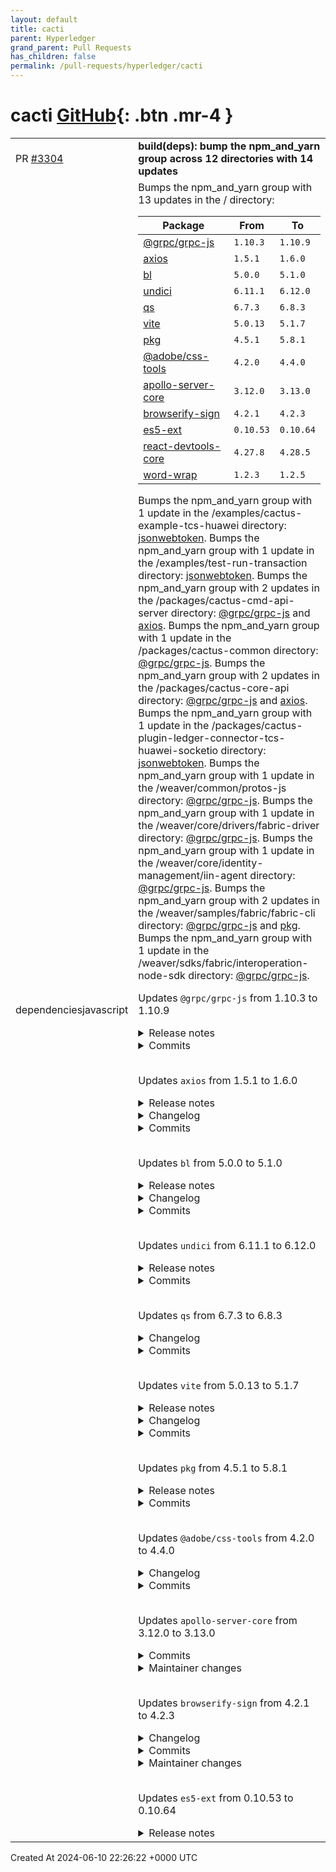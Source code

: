 ```yaml
---
layout: default
title: cacti
parent: Hyperledger
grand_parent: Pull Requests
has_children: false
permalink: /pull-requests/hyperledger/cacti
---
```


# cacti <span class="fs-3 right-align">[GitHub](https://github.com/hyperledger/cacti){: .btn .mr-4 }</span>


<div>
    <table>
        <tr>
            <td>
                PR <a href="https://github.com/hyperledger/cacti/pull/3304" class=".btn">#3304</a>
            </td>
            <td>
                <b>
                    build(deps): bump the npm_and_yarn group across 12 directories with 14 updates
                </b>
            </td>
        </tr>
        <tr>
            <td>
                <span class="chip">dependencies</span><span class="chip">javascript</span>
            </td>
            <td>
                Bumps the npm_and_yarn group with 13 updates in the / directory:

| Package | From | To |
| --- | --- | --- |
| [@grpc/grpc-js](https://github.com/grpc/grpc-node) | `1.10.3` | `1.10.9` |
| [axios](https://github.com/axios/axios) | `1.5.1` | `1.6.0` |
| [bl](https://github.com/rvagg/bl) | `5.0.0` | `5.1.0` |
| [undici](https://github.com/nodejs/undici) | `6.11.1` | `6.12.0` |
| [qs](https://github.com/ljharb/qs) | `6.7.3` | `6.8.3` |
| [vite](https://github.com/vitejs/vite/tree/HEAD/packages/vite) | `5.0.13` | `5.1.7` |
| [pkg](https://github.com/vercel/pkg) | `4.5.1` | `5.8.1` |
| [@adobe/css-tools](https://github.com/adobe/css-tools) | `4.2.0` | `4.4.0` |
| [apollo-server-core](https://github.com/apollographql/apollo-server/tree/HEAD/packages/apollo-server-core) | `3.12.0` | `3.13.0` |
| [browserify-sign](https://github.com/crypto-browserify/browserify-sign) | `4.2.1` | `4.2.3` |
| [es5-ext](https://github.com/medikoo/es5-ext) | `0.10.53` | `0.10.64` |
| [react-devtools-core](https://github.com/facebook/react/tree/HEAD/packages/react-devtools-core) | `4.27.8` | `4.28.5` |
| [word-wrap](https://github.com/jonschlinkert/word-wrap) | `1.2.3` | `1.2.5` |

Bumps the npm_and_yarn group with 1 update in the /examples/cactus-example-tcs-huawei directory: [jsonwebtoken](https://github.com/auth0/node-jsonwebtoken).
Bumps the npm_and_yarn group with 1 update in the /examples/test-run-transaction directory: [jsonwebtoken](https://github.com/auth0/node-jsonwebtoken).
Bumps the npm_and_yarn group with 2 updates in the /packages/cactus-cmd-api-server directory: [@grpc/grpc-js](https://github.com/grpc/grpc-node) and [axios](https://github.com/axios/axios).
Bumps the npm_and_yarn group with 1 update in the /packages/cactus-common directory: [@grpc/grpc-js](https://github.com/grpc/grpc-node).
Bumps the npm_and_yarn group with 2 updates in the /packages/cactus-core-api directory: [@grpc/grpc-js](https://github.com/grpc/grpc-node) and [axios](https://github.com/axios/axios).
Bumps the npm_and_yarn group with 1 update in the /packages/cactus-plugin-ledger-connector-tcs-huawei-socketio directory: [jsonwebtoken](https://github.com/auth0/node-jsonwebtoken).
Bumps the npm_and_yarn group with 1 update in the /weaver/common/protos-js directory: [@grpc/grpc-js](https://github.com/grpc/grpc-node).
Bumps the npm_and_yarn group with 1 update in the /weaver/core/drivers/fabric-driver directory: [@grpc/grpc-js](https://github.com/grpc/grpc-node).
Bumps the npm_and_yarn group with 1 update in the /weaver/core/identity-management/iin-agent directory: [@grpc/grpc-js](https://github.com/grpc/grpc-node).
Bumps the npm_and_yarn group with 2 updates in the /weaver/samples/fabric/fabric-cli directory: [@grpc/grpc-js](https://github.com/grpc/grpc-node) and [pkg](https://github.com/vercel/pkg).
Bumps the npm_and_yarn group with 1 update in the /weaver/sdks/fabric/interoperation-node-sdk directory: [@grpc/grpc-js](https://github.com/grpc/grpc-node).

Updates `@grpc/grpc-js` from 1.10.3 to 1.10.9
<details>
<summary>Release notes</summary>
<p><em>Sourced from <a href="https://github.com/grpc/grpc-node/releases"><code>@​grpc/grpc-js</code>'s releases</a>.</em></p>
<blockquote>
<h2><code>@​grpc/grpc-js</code> 1.10.9</h2>
<ul>
<li>Avoid buffering significantly more than <code>grpc.max_receive_message_size</code> per received message.</li>
</ul>
<h2><code>@​grpc/grpc-js</code> 1.10.8</h2>
<ul>
<li>Fix a bug that caused channels with <code>unix:</code> targets to not reconnect after the channel goes idle (<a href="https://redirect.github.com/grpc/grpc-node/issues/2750">#2750</a>)</li>
</ul>
<h2><code>@​grpc/grpc-js</code> 1.10.7</h2>
<ul>
<li>Improve reporting of HTTP error codes (<a href="https://redirect.github.com/grpc/grpc-node/issues/2723">#2723</a>)</li>
<li>Update dependency on <code>@grpc/proto-loader</code> to the latest version (<a href="https://redirect.github.com/grpc/grpc-node/issues/2732">#2732</a>)</li>
</ul>
<h2><code>@​grpc/grpc-js</code> 1.10.6</h2>
<ul>
<li>Fix a bug that could cause a server to sometimes send the status early (<a href="https://redirect.github.com/grpc/grpc-node/issues/2708">#2708</a>)</li>
</ul>
<h2><code>@​grpc/grpc-js</code> 1.10.5</h2>
<ul>
<li>Resolve exception when <code>Error.stackTraceLimit</code> is <code>undefined</code> (<a href="https://redirect.github.com/grpc/grpc-node/issues/2701">#2701</a> contributed by <a href="https://github.com/davidfiala"><code>@​davidfiala</code></a>)</li>
<li>Call configured <code>checkServerIdentity</code> when <code>grpc.ssl_target_name_override</code> is set (<a href="https://redirect.github.com/grpc/grpc-node/issues/2704">#2704</a>)</li>
<li>Add more information to DEADLINE_EXCEEDED error details strings (<a href="https://redirect.github.com/grpc/grpc-node/issues/2692">#2692</a>)</li>
</ul>
<h2><code>@​grpc/grpc-js</code> 1.10.4</h2>
<ul>
<li>Fix a bug that caused server interceptors to crash when using partially-populated <code>ResponderBuilder</code> and <code>ListenerBuilder</code> objects (<a href="https://redirect.github.com/grpc/grpc-node/issues/2696">#2696</a>)</li>
<li>Avoid sending RST_STREAM from the client when the server has already finished its side of the stream (<a href="https://redirect.github.com/grpc/grpc-node/issues/2695">#2695</a>)</li>
</ul>
</blockquote>
</details>
<details>
<summary>Commits</summary>
<ul>
<li><a href="https://github.com/grpc/grpc-node/commit/674f4e351a619fd4532f84ae6dff96b8ee4e1ed3"><code>674f4e3</code></a> Merge pull request from GHSA-7v5v-9h63-cj86</li>
<li><a href="https://github.com/grpc/grpc-node/commit/7ecaa2d2dcaaa49467d41143169212caf55a40cd"><code>7ecaa2d</code></a> grpc-js: Bump to 1.10.9</li>
<li><a href="https://github.com/grpc/grpc-node/commit/e64d816d7df6d6cde62314beb67d11f1e0a8c79e"><code>e64d816</code></a> grpc-js: Avoid buffering significantly more than max_receive_message_size per...</li>
<li><a href="https://github.com/grpc/grpc-node/commit/45e5fe5462fea6cb4e3898fa2f07a4836f95916a"><code>45e5fe5</code></a> Merge pull request <a href="https://redirect.github.com/grpc/grpc-node/issues/2750">#2750</a> from murgatroid99/grpc-js_idle_uds_fix</li>
<li><a href="https://github.com/grpc/grpc-node/commit/87a35414021f627f01591cade9b1f9a7dcaaf5d3"><code>87a3541</code></a> grpc-js: Fix UDS channels not reconnecting after going idle</li>
<li><a href="https://github.com/grpc/grpc-node/commit/3105791fbe8a615a28289da33ad584fb868d2ff6"><code>3105791</code></a> Merge pull request <a href="https://redirect.github.com/grpc/grpc-node/issues/2740">#2740</a> from sergiitk/backport-1.10-psm-interop-common-prod-...</li>
<li><a href="https://github.com/grpc/grpc-node/commit/fec135a9800ce884b8dd414782f4bd0014821a0c"><code>fec135a</code></a> Merge pull request <a href="https://redirect.github.com/grpc/grpc-node/issues/2729">#2729</a> from sergiitk/psm-interop-common-prod-tests</li>
<li><a href="https://github.com/grpc/grpc-node/commit/76fe802309ff39c79887d494760de25633b2beb1"><code>76fe802</code></a> Merge pull request <a href="https://redirect.github.com/grpc/grpc-node/issues/2739">#2739</a> from murgatroid99/backport-1.10-grpc-js_linkify-it_fix</li>
<li><a href="https://github.com/grpc/grpc-node/commit/d5edf49f6c59fd8f6e9ead2836bc30af8284284e"><code>d5edf49</code></a> Merge pull request <a href="https://redirect.github.com/grpc/grpc-node/issues/2735">#2735</a> from murgatroid99/grpc-js_linkify-it_fix</li>
<li><a href="https://github.com/grpc/grpc-node/commit/23c05fca84cf38b9198e0010ebfe02d3ddae51a7"><code>23c05fc</code></a> Merge pull request <a href="https://redirect.github.com/grpc/grpc-node/issues/2732">#2732</a> from murgatroid99/grpc-js_proto-loader_update</li>
<li>Additional commits viewable in <a href="https://github.com/grpc/grpc-node/compare/@grpc/grpc-js@1.10.3...@grpc/grpc-js@1.10.9">compare view</a></li>
</ul>
</details>
<br />

Updates `axios` from 1.5.1 to 1.6.0
<details>
<summary>Release notes</summary>
<p><em>Sourced from <a href="https://github.com/axios/axios/releases">axios's releases</a>.</em></p>
<blockquote>
<h2>Release v1.6.0</h2>
<h2>Release notes:</h2>
<h3>Bug Fixes</h3>
<ul>
<li><strong>CSRF:</strong> fixed CSRF vulnerability CVE-2023-45857 (<a href="https://redirect.github.com/axios/axios/issues/6028">#6028</a>) (<a href="https://github.com/axios/axios/commit/96ee232bd3ee4de2e657333d4d2191cd389e14d0">96ee232</a>)</li>
<li><strong>dns:</strong> fixed lookup function decorator to work properly in node v20; (<a href="https://redirect.github.com/axios/axios/issues/6011">#6011</a>) (<a href="https://github.com/axios/axios/commit/5aaff532a6b820bb9ab6a8cd0f77131b47e2adb8">5aaff53</a>)</li>
<li><strong>types:</strong> fix AxiosHeaders types; (<a href="https://redirect.github.com/axios/axios/issues/5931">#5931</a>) (<a href="https://github.com/axios/axios/commit/a1c8ad008b3c13d53e135bbd0862587fb9d3fc09">a1c8ad0</a>)</li>
</ul>
<h3>PRs</h3>
<ul>
<li>CVE 2023 45857 ( <a href="https://api.github.com/repos/axios/axios/pulls/6028">#6028</a> )</li>
</ul>
<pre><code>
⚠️ Critical vulnerability fix. See https://security.snyk.io/vuln/SNYK-JS-AXIOS-6032459
</code></pre>
<h3>Contributors to this release</h3>
<ul>
<li><!-- raw HTML omitted --> <a href="https://github.com/DigitalBrainJS" title="+449/-114 ([#6032](https://github.com/axios/axios/issues/6032) [#6021](https://github.com/axios/axios/issues/6021) [#6011](https://github.com/axios/axios/issues/6011) [#5932](https://github.com/axios/axios/issues/5932) [#5931](https://github.com/axios/axios/issues/5931) )">Dmitriy Mozgovoy</a></li>
<li><!-- raw HTML omitted --> <a href="https://github.com/valentin-panov" title="+4/-4 ([#6028](https://github.com/axios/axios/issues/6028) )">Valentin Panov</a></li>
<li><!-- raw HTML omitted --> <a href="https://github.com/therealrinku" title="+1/-1 ([#5889](https://github.com/axios/axios/issues/5889) )">Rinku Chaudhari</a></li>
</ul>
</blockquote>
</details>
<details>
<summary>Changelog</summary>
<p><em>Sourced from <a href="https://github.com/axios/axios/blob/v1.x/CHANGELOG.md">axios's changelog</a>.</em></p>
<blockquote>
<h1><a href="https://github.com/axios/axios/compare/v1.5.1...v1.6.0">1.6.0</a> (2023-10-26)</h1>
<h3>Bug Fixes</h3>
<ul>
<li><strong>CSRF:</strong> fixed CSRF vulnerability CVE-2023-45857 (<a href="https://redirect.github.com/axios/axios/issues/6028">#6028</a>) (<a href="https://github.com/axios/axios/commit/96ee232bd3ee4de2e657333d4d2191cd389e14d0">96ee232</a>)</li>
<li><strong>dns:</strong> fixed lookup function decorator to work properly in node v20; (<a href="https://redirect.github.com/axios/axios/issues/6011">#6011</a>) (<a href="https://github.com/axios/axios/commit/5aaff532a6b820bb9ab6a8cd0f77131b47e2adb8">5aaff53</a>)</li>
<li><strong>types:</strong> fix AxiosHeaders types; (<a href="https://redirect.github.com/axios/axios/issues/5931">#5931</a>) (<a href="https://github.com/axios/axios/commit/a1c8ad008b3c13d53e135bbd0862587fb9d3fc09">a1c8ad0</a>)</li>
</ul>
<h3>PRs</h3>
<ul>
<li>CVE 2023 45857 ( <a href="https://api.github.com/repos/axios/axios/pulls/6028">#6028</a> )</li>
</ul>
<pre><code>
⚠️ Critical vulnerability fix. See https://security.snyk.io/vuln/SNYK-JS-AXIOS-6032459
</code></pre>
<h3>Contributors to this release</h3>
<ul>
<li><!-- raw HTML omitted --> <a href="https://github.com/DigitalBrainJS" title="+449/-114 ([#6032](https://github.com/axios/axios/issues/6032) [#6021](https://github.com/axios/axios/issues/6021) [#6011](https://github.com/axios/axios/issues/6011) [#5932](https://github.com/axios/axios/issues/5932) [#5931](https://github.com/axios/axios/issues/5931) )">Dmitriy Mozgovoy</a></li>
<li><!-- raw HTML omitted --> <a href="https://github.com/valentin-panov" title="+4/-4 ([#6028](https://github.com/axios/axios/issues/6028) )">Valentin Panov</a></li>
<li><!-- raw HTML omitted --> <a href="https://github.com/therealrinku" title="+1/-1 ([#5889](https://github.com/axios/axios/issues/5889) )">Rinku Chaudhari</a></li>
</ul>
</blockquote>
</details>
<details>
<summary>Commits</summary>
<ul>
<li><a href="https://github.com/axios/axios/commit/f7adacdbaa569281253c8cfc623ad3f4dc909c60"><code>f7adacd</code></a> chore(release): v1.6.0 (<a href="https://redirect.github.com/axios/axios/issues/6031">#6031</a>)</li>
<li><a href="https://github.com/axios/axios/commit/9917e67cbb6c157382863bad8c741de58e3f3c2b"><code>9917e67</code></a> chore(ci): fix release-it arg; (<a href="https://redirect.github.com/axios/axios/issues/6032">#6032</a>)</li>
<li><a href="https://github.com/axios/axios/commit/96ee232bd3ee4de2e657333d4d2191cd389e14d0"><code>96ee232</code></a> fix(CSRF): fixed CSRF vulnerability CVE-2023-45857 (<a href="https://redirect.github.com/axios/axios/issues/6028">#6028</a>)</li>
<li><a href="https://github.com/axios/axios/commit/7d45ab2e2ad6e59f5475e39afd4b286b1f393fc0"><code>7d45ab2</code></a> chore(tests): fixed tests to pass in node v19 and v20 with <code>keep-alive</code> enabl...</li>
<li><a href="https://github.com/axios/axios/commit/5aaff532a6b820bb9ab6a8cd0f77131b47e2adb8"><code>5aaff53</code></a> fix(dns): fixed lookup function decorator to work properly in node v20; (<a href="https://redirect.github.com/axios/axios/issues/6011">#6011</a>)</li>
<li><a href="https://github.com/axios/axios/commit/a48a63ad823fc20e5a6a705f05f09842ca49f48c"><code>a48a63a</code></a> chore(docs): added AxiosHeaders docs; (<a href="https://redirect.github.com/axios/axios/issues/5932">#5932</a>)</li>
<li><a href="https://github.com/axios/axios/commit/a1c8ad008b3c13d53e135bbd0862587fb9d3fc09"><code>a1c8ad0</code></a> fix(types): fix AxiosHeaders types; (<a href="https://redirect.github.com/axios/axios/issues/5931">#5931</a>)</li>
<li><a href="https://github.com/axios/axios/commit/2ac731d60545ba5c4202c25fd2e732ddd8297d82"><code>2ac731d</code></a> chore(docs): update readme.md (<a href="https://redirect.github.com/axios/axios/issues/5889">#5889</a>)</li>
<li>See full diff in <a href="https://github.com/axios/axios/compare/v1.5.1...v1.6.0">compare view</a></li>
</ul>
</details>
<br />

Updates `bl` from 5.0.0 to 5.1.0
<details>
<summary>Release notes</summary>
<p><em>Sourced from <a href="https://github.com/rvagg/bl/releases">bl's releases</a>.</em></p>
<blockquote>
<h2>v5.1.0</h2>
<h2><a href="https://github.com/rvagg/bl/compare/v5.0.0...v5.1.0">5.1.0</a> (2022-10-18)</h2>
<h3>Features</h3>
<ul>
<li>added integrated TypeScript typings (<a href="https://redirect.github.com/rvagg/bl/issues/108">#108</a>) (<a href="https://github.com/rvagg/bl/commit/433ff8942f47fab8a5c9d13b2c00989ccf8d0710">433ff89</a>)</li>
</ul>
<h3>Bug Fixes</h3>
<ul>
<li>windows support in tests (<a href="https://github.com/rvagg/bl/commit/387dfaf9b2bca7849f12785436ceb01e42adac2c">387dfaf</a>)</li>
</ul>
<h3>Trivial Changes</h3>
<ul>
<li>GH Actions, Dependabot, auto-release, remove Travis (<a href="https://github.com/rvagg/bl/commit/997f058357de8f2a7f66998e80a72b491835573f">997f058</a>)</li>
<li><strong>no-release:</strong> bump standard from 16.0.4 to 17.0.0 (<a href="https://redirect.github.com/rvagg/bl/issues/112">#112</a>) (<a href="https://github.com/rvagg/bl/commit/078bfe33390d125297b1c946e5989c4aa9228961">078bfe3</a>)</li>
</ul>
</blockquote>
</details>
<details>
<summary>Changelog</summary>
<p><em>Sourced from <a href="https://github.com/rvagg/bl/blob/master/CHANGELOG.md">bl's changelog</a>.</em></p>
<blockquote>
<h2><a href="https://github.com/rvagg/bl/compare/v5.0.0...v5.1.0">5.1.0</a> (2022-10-18)</h2>
<h3>Features</h3>
<ul>
<li>added integrated TypeScript typings (<a href="https://redirect.github.com/rvagg/bl/issues/108">#108</a>) (<a href="https://github.com/rvagg/bl/commit/433ff8942f47fab8a5c9d13b2c00989ccf8d0710">433ff89</a>)</li>
</ul>
<h3>Bug Fixes</h3>
<ul>
<li>windows support in tests (<a href="https://github.com/rvagg/bl/commit/387dfaf9b2bca7849f12785436ceb01e42adac2c">387dfaf</a>)</li>
</ul>
<h3>Trivial Changes</h3>
<ul>
<li>GH Actions, Dependabot, auto-release, remove Travis (<a href="https://github.com/rvagg/bl/commit/997f058357de8f2a7f66998e80a72b491835573f">997f058</a>)</li>
<li><strong>no-release:</strong> bump standard from 16.0.4 to 17.0.0 (<a href="https://redirect.github.com/rvagg/bl/issues/112">#112</a>) (<a href="https://github.com/rvagg/bl/commit/078bfe33390d125297b1c946e5989c4aa9228961">078bfe3</a>)</li>
</ul>
</blockquote>
</details>
<details>
<summary>Commits</summary>
<ul>
<li><a href="https://github.com/rvagg/bl/commit/3af8c54d33433c4683be4a74588a9739270ca4d4"><code>3af8c54</code></a> chore(release): 5.1.0 [skip ci]</li>
<li><a href="https://github.com/rvagg/bl/commit/433ff8942f47fab8a5c9d13b2c00989ccf8d0710"><code>433ff89</code></a> feat: added integrated TypeScript typings (<a href="https://redirect.github.com/rvagg/bl/issues/108">#108</a>)</li>
<li><a href="https://github.com/rvagg/bl/commit/078bfe33390d125297b1c946e5989c4aa9228961"><code>078bfe3</code></a> chore(no-release): bump standard from 16.0.4 to 17.0.0 (<a href="https://redirect.github.com/rvagg/bl/issues/112">#112</a>)</li>
<li><a href="https://github.com/rvagg/bl/commit/387dfaf9b2bca7849f12785436ceb01e42adac2c"><code>387dfaf</code></a> fix: windows support in tests</li>
<li><a href="https://github.com/rvagg/bl/commit/997f058357de8f2a7f66998e80a72b491835573f"><code>997f058</code></a> chore: GH Actions, Dependabot, auto-release, remove Travis</li>
<li>See full diff in <a href="https://github.com/rvagg/bl/compare/v5.0.0...v5.1.0">compare view</a></li>
</ul>
</details>
<br />

Updates `undici` from 6.11.1 to 6.12.0
<details>
<summary>Release notes</summary>
<p><em>Sourced from <a href="https://github.com/nodejs/undici/releases">undici's releases</a>.</em></p>
<blockquote>
<h2>v6.12.0</h2>
<h2>What's Changed</h2>
<ul>
<li>fix: broken test by <a href="https://github.com/tsctx"><code>@​tsctx</code></a> in <a href="https://redirect.github.com/nodejs/undici/pull/3045">nodejs/undici#3045</a></li>
<li>fix: http2 header parsing by <a href="https://github.com/climba03003"><code>@​climba03003</code></a> in <a href="https://redirect.github.com/nodejs/undici/pull/3047">nodejs/undici#3047</a></li>
<li>types: fix Request.refererPolicy and RequestInit.refererPolicy are incompatible by <a href="https://github.com/zbinlin"><code>@​zbinlin</code></a> in <a href="https://redirect.github.com/nodejs/undici/pull/3039">nodejs/undici#3039</a></li>
<li>fix(types): onHeaders always takes headers as an array of buffer by <a href="https://github.com/ronag"><code>@​ronag</code></a> in <a href="https://redirect.github.com/nodejs/undici/pull/3050">nodejs/undici#3050</a></li>
<li>fix: ProxyAgent causes request.headers.host to be forcibly reset by <a href="https://github.com/1zilc"><code>@​1zilc</code></a> in <a href="https://redirect.github.com/nodejs/undici/pull/3026">nodejs/undici#3026</a></li>
<li>fallback to Buffer.isUtf8 on platforms without icu by <a href="https://github.com/KhafraDev"><code>@​KhafraDev</code></a> in <a href="https://redirect.github.com/nodejs/undici/pull/3006">nodejs/undici#3006</a></li>
<li>build(deps): bump github/codeql-action from 3.24.6 to 3.24.9 by <a href="https://github.com/dependabot"><code>@​dependabot</code></a> in <a href="https://redirect.github.com/nodejs/undici/pull/3037">nodejs/undici#3037</a></li>
<li>build(deps): bump actions/dependency-review-action from 4.1.3 to 4.2.5 by <a href="https://github.com/dependabot"><code>@​dependabot</code></a> in <a href="https://redirect.github.com/nodejs/undici/pull/3035">nodejs/undici#3035</a></li>
<li>build(deps): bump node from <code>577f8eb</code> to <code>87524df</code> in /build by <a href="https://github.com/dependabot"><code>@​dependabot</code></a> in <a href="https://redirect.github.com/nodejs/undici/pull/3055">nodejs/undici#3055</a></li>
<li>build(deps): bump node from <code>87524df</code> to <code>9696b26</code> in /build by <a href="https://github.com/dependabot"><code>@​dependabot</code></a> in <a href="https://redirect.github.com/nodejs/undici/pull/3058">nodejs/undici#3058</a></li>
<li>fetch: Block ports 4190 &amp; 6679 by <a href="https://github.com/KhafraDev"><code>@​KhafraDev</code></a> in <a href="https://redirect.github.com/nodejs/undici/pull/3059">nodejs/undici#3059</a></li>
<li>test: activate testing for interceptors and cache by <a href="https://github.com/Uzlopak"><code>@​Uzlopak</code></a> in <a href="https://redirect.github.com/nodejs/undici/pull/3061">nodejs/undici#3061</a></li>
<li>cache: improve test coverage by <a href="https://github.com/Uzlopak"><code>@​Uzlopak</code></a> in <a href="https://redirect.github.com/nodejs/undici/pull/3063">nodejs/undici#3063</a></li>
<li>feat: modernize fuzzing by <a href="https://github.com/Uzlopak"><code>@​Uzlopak</code></a> in <a href="https://redirect.github.com/nodejs/undici/pull/3060">nodejs/undici#3060</a></li>
<li>fix: request abort by <a href="https://github.com/ronag"><code>@​ronag</code></a> in <a href="https://redirect.github.com/nodejs/undici/pull/3056">nodejs/undici#3056</a></li>
<li>fix: signal handling by <a href="https://github.com/ronag"><code>@​ronag</code></a> in <a href="https://redirect.github.com/nodejs/undici/pull/3053">nodejs/undici#3053</a></li>
<li>fix(H2): handle goaway properly by <a href="https://github.com/metcoder95"><code>@​metcoder95</code></a> in <a href="https://redirect.github.com/nodejs/undici/pull/3057">nodejs/undici#3057</a></li>
<li>test: client, set body to null if bigger than CHUNK_LIMIT by <a href="https://github.com/Uzlopak"><code>@​Uzlopak</code></a> in <a href="https://redirect.github.com/nodejs/undici/pull/3064">nodejs/undici#3064</a></li>
<li>mock: improve mock interceptor by <a href="https://github.com/Uzlopak"><code>@​Uzlopak</code></a> in <a href="https://redirect.github.com/nodejs/undici/pull/3062">nodejs/undici#3062</a></li>
<li>fix: bad client destroy on servername change by <a href="https://github.com/ronag"><code>@​ronag</code></a> in <a href="https://redirect.github.com/nodejs/undici/pull/3066">nodejs/undici#3066</a></li>
<li>perf: improve isBlobLike by <a href="https://github.com/Uzlopak"><code>@​Uzlopak</code></a> in <a href="https://redirect.github.com/nodejs/undici/pull/3070">nodejs/undici#3070</a></li>
<li>test: add sanity check for llhttp wasm files by <a href="https://github.com/Uzlopak"><code>@​Uzlopak</code></a> in <a href="https://redirect.github.com/nodejs/undici/pull/3068">nodejs/undici#3068</a></li>
</ul>
<h2>New Contributors</h2>
<ul>
<li><a href="https://github.com/zbinlin"><code>@​zbinlin</code></a> made their first contribution in <a href="https://redirect.github.com/nodejs/undici/pull/3039">nodejs/undici#3039</a></li>
<li><a href="https://github.com/1zilc"><code>@​1zilc</code></a> made their first contribution in <a href="https://redirect.github.com/nodejs/undici/pull/3026">nodejs/undici#3026</a></li>
</ul>
<p><strong>Full Changelog</strong>: <a href="https://github.com/nodejs/undici/compare/v6.11.1...v6.12.0">https://github.com/nodejs/undici/compare/v6.11.1...v6.12.0</a></p>
</blockquote>
</details>
<details>
<summary>Commits</summary>
<ul>
<li><a href="https://github.com/nodejs/undici/commit/7751d9bcd5bbba45b60c90183aeab450b60c0831"><code>7751d9b</code></a> Bumped v6.12.0</li>
<li><a href="https://github.com/nodejs/undici/commit/e9c3b22c97b5bf2113057ea2cf1c6dec8868e9fb"><code>e9c3b22</code></a> Revert &quot;automate releases (<a href="https://redirect.github.com/nodejs/undici/issues/3052">#3052</a>)&quot;</li>
<li><a href="https://github.com/nodejs/undici/commit/f51f226522ec75a0613a07a4efc8f78938030c45"><code>f51f226</code></a> automate releases (<a href="https://redirect.github.com/nodejs/undici/issues/3052">#3052</a>)</li>
<li><a href="https://github.com/nodejs/undici/commit/502e13472d4bcebbf4669c2a91a7ef97705a0fd7"><code>502e134</code></a> test: add test for llhttp wasm (<a href="https://redirect.github.com/nodejs/undici/issues/3068">#3068</a>)</li>
<li><a href="https://github.com/nodejs/undici/commit/413fd4de5b161c1e9a539089a4d51965abd5018d"><code>413fd4d</code></a> perf: improve isBlobLike (<a href="https://redirect.github.com/nodejs/undici/issues/3070">#3070</a>)</li>
<li><a href="https://github.com/nodejs/undici/commit/7ae20e6070fa7de2831a907c92fa44268003c145"><code>7ae20e6</code></a> fix: bad client destroy on servername change (<a href="https://redirect.github.com/nodejs/undici/issues/3066">#3066</a>)</li>
<li><a href="https://github.com/nodejs/undici/commit/ad3fac577cca737976ed82cd9d55027eb8af654c"><code>ad3fac5</code></a> mock: improve mock interceptor (<a href="https://redirect.github.com/nodejs/undici/issues/3062">#3062</a>)</li>
<li><a href="https://github.com/nodejs/undici/commit/d399b3db9e16b25e9ed0f07c0e067fe99fa8c409"><code>d399b3d</code></a> test: client, set body to null if bigger than CHUNK_LIMIT (<a href="https://redirect.github.com/nodejs/undici/issues/3064">#3064</a>)</li>
<li><a href="https://github.com/nodejs/undici/commit/bc4b20698f38b4f43f0eb4091dad28c83844f3ef"><code>bc4b206</code></a> fix(H2): handle goaway properly (<a href="https://redirect.github.com/nodejs/undici/issues/3057">#3057</a>)</li>
<li><a href="https://github.com/nodejs/undici/commit/b6aa794e2db44f20adc4c9cc99009e72048f4fed"><code>b6aa794</code></a> fix: signal handling (<a href="https://redirect.github.com/nodejs/undici/issues/3053">#3053</a>)</li>
<li>Additional commits viewable in <a href="https://github.com/nodejs/undici/compare/v6.11.1...v6.12.0">compare view</a></li>
</ul>
</details>
<br />

Updates `qs` from 6.7.3 to 6.8.3
<details>
<summary>Changelog</summary>
<p><em>Sourced from <a href="https://github.com/ljharb/qs/blob/main/CHANGELOG.md">qs's changelog</a>.</em></p>
<blockquote>
<h2><strong>6.8.3</strong></h2>
<ul>
<li>[Fix] <code>parse</code>: ignore <code>__proto__</code> keys (<a href="https://redirect.github.com/ljharb/qs/issues/428">#428</a>)</li>
<li>[Robustness] <code>stringify</code>: avoid relying on a global <code>undefined</code> (<a href="https://redirect.github.com/ljharb/qs/issues/427">#427</a>)</li>
<li>[Fix] <code>stringify</code>: avoid encoding arrayformat comma when <code>encodeValuesOnly = true</code> (<a href="https://redirect.github.com/ljharb/qs/issues/424">#424</a>)</li>
<li>[readme] remove travis badge; add github actions/codecov badges; update URLs</li>
<li>[Tests] clean up stringify tests slightly</li>
<li>[Docs] add note and links for coercing primitive values (<a href="https://redirect.github.com/ljharb/qs/issues/408">#408</a>)</li>
<li>[meta] fix README.md (<a href="https://redirect.github.com/ljharb/qs/issues/399">#399</a>)</li>
<li>[actions] backport actions from main</li>
<li>[Dev Deps] backport updates from main</li>
<li>[Refactor] <code>stringify</code>: reduce branching</li>
<li>[meta] do not publish workflow files</li>
</ul>
<h2><strong>6.8.2</strong></h2>
<ul>
<li>[Fix] proper comma parsing of URL-encoded commas (<a href="https://redirect.github.com/ljharb/qs/issues/361">#361</a>)</li>
<li>[Fix] parses comma delimited array while having percent-encoded comma treated as normal text (<a href="https://redirect.github.com/ljharb/qs/issues/336">#336</a>)</li>
</ul>
<h2><strong>6.8.1</strong></h2>
<ul>
<li>[Fix] <code>parse</code>: Fix parsing array from object with <code>comma</code> true (<a href="https://redirect.github.com/ljharb/qs/issues/359">#359</a>)</li>
<li>[Fix] <code>parse</code>: throw a TypeError instead of an Error for bad charset (<a href="https://redirect.github.com/ljharb/qs/issues/349">#349</a>)</li>
<li>[Fix] <code>parse</code>: with comma true, handle field that holds an array of arrays (<a href="https://redirect.github.com/ljharb/qs/issues/335">#335</a>)</li>
<li>[fix] <code>parse</code>: with comma true, do not split non-string values (<a href="https://redirect.github.com/ljharb/qs/issues/334">#334</a>)</li>
<li>[meta] add tidelift marketing copy</li>
<li>[meta] add <code>funding</code> field</li>
<li>[Dev Deps] update <code>eslint</code>, <code>@ljharb/eslint-config</code>, <code>tape</code>, <code>safe-publish-latest</code>, <code>evalmd</code>, <code>has-symbols</code>, <code>iconv-lite</code>, <code>mkdirp</code>, <code>object-inspect</code></li>
<li>[Tests] <code>parse</code>: add passing <code>arrayFormat</code> tests</li>
<li>[Tests] use shared travis-ci configs</li>
<li>[Tests] <code>Buffer.from</code> in node v5.0-v5.9 and v4.0-v4.4 requires a TypedArray</li>
<li>[actions] add automatic rebasing / merge commit blocking</li>
</ul>
<h2><strong>6.8.0</strong></h2>
<ul>
<li>[New] add <code>depth=false</code> to preserve the original key; [Fix] <code>depth=0</code> should preserve the original key (<a href="https://redirect.github.com/ljharb/qs/issues/326">#326</a>)</li>
<li>[New] [Fix] stringify symbols and bigints</li>
<li>[Fix] ensure node 0.12 can stringify Symbols</li>
<li>[Fix] fix for an impossible situation: when the formatter is called with a non-string value</li>
<li>[Refactor] <code>formats</code>: tiny bit of cleanup.</li>
<li>[Dev Deps] update <code>eslint</code>, <code>@ljharb/eslint-config</code>, <code>browserify</code>, <code>safe-publish-latest</code>, <code>iconv-lite</code>, <code>tape</code></li>
<li>[Tests] add tests for <code>depth=0</code> and <code>depth=false</code> behavior, both current and intuitive/intended (<a href="https://redirect.github.com/ljharb/qs/issues/326">#326</a>)</li>
<li>[Tests] use <code>eclint</code> instead of <code>editorconfig-tools</code></li>
<li>[docs] readme: add security note</li>
<li>[meta] add github sponsorship</li>
<li>[meta] add FUNDING.yml</li>
<li>[meta] Clean up license text so it’s properly detected as BSD-3-Clause</li>
</ul>
</blockquote>
</details>
<details>
<summary>Commits</summary>
<ul>
<li><a href="https://github.com/ljharb/qs/commit/0db55386013a5d92503944ad42022fd8c112c983"><code>0db5538</code></a> v6.8.3</li>
<li><a href="https://github.com/ljharb/qs/commit/639a381a66845925dba32531dcb9d21c446e9f1f"><code>639a381</code></a> [meta] do not publish workflow files</li>
<li><a href="https://github.com/ljharb/qs/commit/fc3682776670524a42e19709ec4a8138d0d7afda"><code>fc36827</code></a> [Fix] <code>parse</code>: ignore <code>__proto__</code> keys (<a href="https://redirect.github.com/ljharb/qs/issues/428">#428</a>)</li>
<li><a href="https://github.com/ljharb/qs/commit/4e312c487def80b879d5359e0d1991ce17685191"><code>4e312c4</code></a> [Robustness] <code>stringify</code>: avoid relying on a global <code>undefined</code> (<a href="https://redirect.github.com/ljharb/qs/issues/427">#427</a>)</li>
<li><a href="https://github.com/ljharb/qs/commit/57918dae411c17b232377759baaa52a642762950"><code>57918da</code></a> [Fix] <code>stringify</code>: avoid encoding arrayformat comma when `encodeValuesOnly = ...</li>
<li><a href="https://github.com/ljharb/qs/commit/48673cae0226de23f6f33cc0e17af893b42f5e37"><code>48673ca</code></a> [readme] remove travis badge; add github actions/codecov badges; update URLs</li>
<li><a href="https://github.com/ljharb/qs/commit/554ba810f1a49a25dd27c09a466490cedbee5c65"><code>554ba81</code></a> [Tests] clean up stringify tests slightly</li>
<li><a href="https://github.com/ljharb/qs/commit/dbb54a8f14573e3c7512ea01d99f75f6ce0571f8"><code>dbb54a8</code></a> [Docs] add note and links for coercing primitive values (<a href="https://redirect.github.com/ljharb/qs/issues/408">#408</a>)</li>
<li><a href="https://github.com/ljharb/qs/commit/6868128ca2bd247ba935fbb63d359d0417f6b283"><code>6868128</code></a> [meta] fix README.md (<a href="https://redirect.github.com/ljharb/qs/issues/399">#399</a>)</li>
<li><a href="https://github.com/ljharb/qs/commit/49bed6934b27c3f0ef50e1fcee8d76298d108d52"><code>49bed69</code></a> [actions] backport actions from main</li>
<li>Additional commits viewable in <a href="https://github.com/ljharb/qs/compare/v6.7.3...v6.8.3">compare view</a></li>
</ul>
</details>
<br />

Updates `vite` from 5.0.13 to 5.1.7
<details>
<summary>Release notes</summary>
<p><em>Sourced from <a href="https://github.com/vitejs/vite/releases">vite's releases</a>.</em></p>
<blockquote>
<h2>create-vite@5.1.0</h2>
<p>Please refer to <a href="https://github.com/vitejs/vite/blob/create-vite@5.1.0/packages/create-vite/CHANGELOG.md">CHANGELOG.md</a> for details.</p>
</blockquote>
</details>
<details>
<summary>Changelog</summary>
<p><em>Sourced from <a href="https://github.com/vitejs/vite/blob/v5.1.7/packages/vite/CHANGELOG.md">vite's changelog</a>.</em></p>
<blockquote>
<h2><!-- raw HTML omitted -->5.1.7 (2024-03-24)<!-- raw HTML omitted --></h2>
<ul>
<li>fix: <code>fs.deny</code> with globs with directories (<a href="https://github.com/vitejs/vite/tree/HEAD/packages/vite/issues/16250">#16250</a>) (<a href="https://github.com/vitejs/vite/commit/5a056dd">5a056dd</a>), closes <a href="https://redirect.github.com/vitejs/vite/issues/16250">#16250</a></li>
</ul>
<h2><!-- raw HTML omitted -->5.1.6 (2024-03-11)<!-- raw HTML omitted --></h2>
<ul>
<li>chore(deps): update all non-major dependencies (<a href="https://github.com/vitejs/vite/tree/HEAD/packages/vite/issues/16131">#16131</a>) (<a href="https://github.com/vitejs/vite/commit/a862ecb">a862ecb</a>), closes <a href="https://redirect.github.com/vitejs/vite/issues/16131">#16131</a></li>
<li>fix: check for publicDir before checking if it is a parent directory (<a href="https://github.com/vitejs/vite/tree/HEAD/packages/vite/issues/16046">#16046</a>) (<a href="https://github.com/vitejs/vite/commit/b6fb323">b6fb323</a>), closes <a href="https://redirect.github.com/vitejs/vite/issues/16046">#16046</a></li>
<li>fix: escape single quote when relative base is used (<a href="https://github.com/vitejs/vite/tree/HEAD/packages/vite/issues/16060">#16060</a>) (<a href="https://github.com/vitejs/vite/commit/8f74ce4">8f74ce4</a>), closes <a href="https://redirect.github.com/vitejs/vite/issues/16060">#16060</a></li>
<li>fix: handle function property extension in namespace import (<a href="https://github.com/vitejs/vite/tree/HEAD/packages/vite/issues/16113">#16113</a>) (<a href="https://github.com/vitejs/vite/commit/f699194">f699194</a>), closes <a href="https://redirect.github.com/vitejs/vite/issues/16113">#16113</a></li>
<li>fix: server middleware mode resolve (<a href="https://github.com/vitejs/vite/tree/HEAD/packages/vite/issues/16122">#16122</a>) (<a href="https://github.com/vitejs/vite/commit/8403546">8403546</a>), closes <a href="https://redirect.github.com/vitejs/vite/issues/16122">#16122</a></li>
<li>fix(esbuild): update tsconfck to fix bug that could cause a deadlock  (<a href="https://github.com/vitejs/vite/tree/HEAD/packages/vite/issues/16124">#16124</a>) (<a href="https://github.com/vitejs/vite/commit/fd9de04">fd9de04</a>), closes <a href="https://redirect.github.com/vitejs/vite/issues/16124">#16124</a></li>
<li>fix(worker): hide &quot;The emitted file overwrites&quot; warning if the content is same (<a href="https://github.com/vitejs/vite/tree/HEAD/packages/vite/issues/16094">#16094</a>) (<a href="https://github.com/vitejs/vite/commit/60dfa9e">60dfa9e</a>), closes <a href="https://redirect.github.com/vitejs/vite/issues/16094">#16094</a></li>
<li>fix(worker): throw error when circular worker import is detected and support self referencing worker (<a href="https://github.com/vitejs/vite/commit/eef9da1">eef9da1</a>), closes <a href="https://redirect.github.com/vitejs/vite/issues/16103">#16103</a></li>
<li>style(utils): remove null check (<a href="https://github.com/vitejs/vite/tree/HEAD/packages/vite/issues/16112">#16112</a>) (<a href="https://github.com/vitejs/vite/commit/0d2df52">0d2df52</a>), closes <a href="https://redirect.github.com/vitejs/vite/issues/16112">#16112</a></li>
<li>refactor(runtime): share more code between runtime and main bundle (<a href="https://github.com/vitejs/vite/tree/HEAD/packages/vite/issues/16063">#16063</a>) (<a href="https://github.com/vitejs/vite/commit/93be84e">93be84e</a>), closes <a href="https://redirect.github.com/vitejs/vite/issues/16063">#16063</a></li>
</ul>
<h2><!-- raw HTML omitted -->5.1.5 (2024-03-04)<!-- raw HTML omitted --></h2>
<ul>
<li>fix: <code>__vite__mapDeps</code> code injection (<a href="https://github.com/vitejs/vite/tree/HEAD/packages/vite/issues/15732">#15732</a>) (<a href="https://github.com/vitejs/vite/commit/aff54e1">aff54e1</a>), closes <a href="https://redirect.github.com/vitejs/vite/issues/15732">#15732</a></li>
<li>fix: analysing build chunk without dependencies (<a href="https://github.com/vitejs/vite/tree/HEAD/packages/vite/issues/15469">#15469</a>) (<a href="https://github.com/vitejs/vite/commit/bd52283">bd52283</a>), closes <a href="https://redirect.github.com/vitejs/vite/issues/15469">#15469</a></li>
<li>fix: import with query with imports field (<a href="https://github.com/vitejs/vite/tree/HEAD/packages/vite/issues/16085">#16085</a>) (<a href="https://github.com/vitejs/vite/commit/ab823ab">ab823ab</a>), closes <a href="https://redirect.github.com/vitejs/vite/issues/16085">#16085</a></li>
<li>fix: normalize literal-only entry pattern (<a href="https://github.com/vitejs/vite/tree/HEAD/packages/vite/issues/16010">#16010</a>) (<a href="https://github.com/vitejs/vite/commit/1dccc37">1dccc37</a>), closes <a href="https://redirect.github.com/vitejs/vite/issues/16010">#16010</a></li>
<li>fix: optimizeDeps.entries with literal-only pattern(s) (<a href="https://github.com/vitejs/vite/tree/HEAD/packages/vite/issues/15853">#15853</a>) (<a href="https://github.com/vitejs/vite/commit/49300b3">49300b3</a>), closes <a href="https://redirect.github.com/vitejs/vite/issues/15853">#15853</a></li>
<li>fix: output correct error for empty import specifier (<a href="https://github.com/vitejs/vite/tree/HEAD/packages/vite/issues/16055">#16055</a>) (<a href="https://github.com/vitejs/vite/commit/a9112eb">a9112eb</a>), closes <a href="https://redirect.github.com/vitejs/vite/issues/16055">#16055</a></li>
<li>fix: upgrade esbuild to 0.20.x (<a href="https://github.com/vitejs/vite/tree/HEAD/packages/vite/issues/16062">#16062</a>) (<a href="https://github.com/vitejs/vite/commit/899d9b1">899d9b1</a>), closes <a href="https://redirect.github.com/vitejs/vite/issues/16062">#16062</a></li>
<li>fix(runtime): runtime HMR affects only imported files (<a href="https://github.com/vitejs/vite/tree/HEAD/packages/vite/issues/15898">#15898</a>) (<a href="https://github.com/vitejs/vite/commit/57463fc">57463fc</a>), closes <a href="https://redirect.github.com/vitejs/vite/issues/15898">#15898</a></li>
<li>fix(scanner): respect  <code>experimentalDecorators: true</code> (<a href="https://github.com/vitejs/vite/tree/HEAD/packages/vite/issues/15206">#15206</a>) (<a href="https://github.com/vitejs/vite/commit/4144781">4144781</a>), closes <a href="https://redirect.github.com/vitejs/vite/issues/15206">#15206</a></li>
<li>revert: &quot;fix: upgrade esbuild to 0.20.x&quot; (<a href="https://github.com/vitejs/vite/tree/HEAD/packages/vite/issues/16072">#16072</a>) (<a href="https://github.com/vitejs/vite/commit/11cceea">11cceea</a>), closes <a href="https://redirect.github.com/vitejs/vite/issues/16072">#16072</a></li>
<li>refactor: share code with vite runtime (<a href="https://github.com/vitejs/vite/tree/HEAD/packages/vite/issues/15907">#15907</a>) (<a href="https://github.com/vitejs/vite/commit/b20d542">b20d542</a>), closes <a href="https://redirect.github.com/vitejs/vite/issues/15907">#15907</a></li>
<li>refactor(runtime): use functions from <code>pathe</code> (<a href="https://github.com/vitejs/vite/tree/HEAD/packages/vite/issues/16061">#16061</a>) (<a href="https://github.com/vitejs/vite/commit/aac2ef7">aac2ef7</a>), closes <a href="https://redirect.github.com/vitejs/vite/issues/16061">#16061</a></li>
<li>chore(deps): update all non-major dependencies (<a href="https://github.com/vitejs/vite/tree/HEAD/packages/vite/issues/16028">#16028</a>) (<a href="https://github.com/vitejs/vite/commit/7cfe80d">7cfe80d</a>), closes <a href="https://redirect.github.com/vitejs/vite/issues/16028">#16028</a></li>
</ul>
<h2><!-- raw HTML omitted -->5.1.4 (2024-02-21)<!-- raw HTML omitted --></h2>
<ul>
<li>perf: remove unnecessary regex s modifier (<a href="https://github.com/vitejs/vite/tree/HEAD/packages/vite/issues/15766">#15766</a>) (<a href="https://github.com/vitejs/vite/commit/8dc1b73">8dc1b73</a>), closes <a href="https://redirect.github.com/vitejs/vite/issues/15766">#15766</a></li>
<li>fix: fs cached checks disabled by default for yarn pnp (<a href="https://github.com/vitejs/vite/tree/HEAD/packages/vite/issues/15920">#15920</a>) (<a href="https://github.com/vitejs/vite/commit/8b11fea">8b11fea</a>), closes <a href="https://redirect.github.com/vitejs/vite/issues/15920">#15920</a></li>
<li>fix: resolve directory correctly when <code>fs.cachedChecks: true</code> (<a href="https://github.com/vitejs/vite/tree/HEAD/packages/vite/issues/15983">#15983</a>) (<a href="https://github.com/vitejs/vite/commit/4fe971f">4fe971f</a>), closes <a href="https://redirect.github.com/vitejs/vite/issues/15983">#15983</a></li>
<li>fix: srcSet with optional descriptor (<a href="https://github.com/vitejs/vite/tree/HEAD/packages/vite/issues/15905">#15905</a>) (<a href="https://github.com/vitejs/vite/commit/81b3bd0">81b3bd0</a>), closes <a href="https://redirect.github.com/vitejs/vite/issues/15905">#15905</a></li>
<li>fix(deps): update all non-major dependencies (<a href="https://github.com/vitejs/vite/tree/HEAD/packages/vite/issues/15959">#15959</a>) (<a href="https://github.com/vitejs/vite/commit/571a3fd">571a3fd</a>), closes <a href="https://redirect.github.com/vitejs/vite/issues/15959">#15959</a></li>
<li>fix(watch): build watch fails when outDir is empty string (<a href="https://github.com/vitejs/vite/tree/HEAD/packages/vite/issues/15979">#15979</a>) (<a href="https://github.com/vitejs/vite/commit/1d263d3">1d263d3</a>), closes <a href="https://redirect.github.com/vitejs/vite/issues/15979">#15979</a></li>
</ul>
<!-- raw HTML omitted -->
</blockquote>
<p>... (truncated)</p>
</details>
<details>
<summary>Commits</summary>
<ul>
<li><a href="https://github.com/vitejs/vite/commit/e710c2fc6d45405b5f3431bbe812abbb27946aa0"><code>e710c2f</code></a> release: v5.1.7</li>
<li><a href="https://github.com/vitejs/vite/commit/5a056dd2fc80dbafed033062fe6aaf4717309f48"><code>5a056dd</code></a> fix: <code>fs.deny</code> with globs with directories (<a href="https://github.com/vitejs/vite/tree/HEAD/packages/vite/issues/16250">#16250</a>)</li>
<li><a href="https://github.com/vitejs/vite/commit/6f7466e6211027686f40ad7e4ce6ec8477414546"><code>6f7466e</code></a> release: v5.1.6</li>
<li><a href="https://github.com/vitejs/vite/commit/a862ecb941a432b6e3bab62331012e4b53ddd4e8"><code>a862ecb</code></a> chore(deps): update all non-major dependencies (<a href="https://github.com/vitejs/vite/tree/HEAD/packages/vite/issues/16131">#16131</a>)</li>
<li><a href="https://github.com/vitejs/vite/commit/840354601a2dbdb6419429999e1f9feff31a641f"><code>8403546</code></a> fix: server middleware mode resolve (<a href="https://github.com/vitejs/vite/tree/HEAD/packages/vite/issues/16122">#16122</a>)</li>
<li><a href="https://github.com/vitejs/vite/commit/b6fb3235c33b1490eb0d7a33b2b62d6fa7a5496f"><code>b6fb323</code></a> fix: check for publicDir before checking if it is a parent directory (<a href="https://github.com/vitejs/vite/tree/HEAD/packages/vite/issues/16046">#16046</a>)</li>
<li><a href="https://github.com/vitejs/vite/commit/fd9de0473e075c8d69bb3a8867ab15300506e67b"><code>fd9de04</code></a> fix(esbuild): update tsconfck to fix bug that could cause a deadlock  (<a href="https://github.com/vitejs/vite/tree/HEAD/packages/vite/issues/16124">#16124</a>)</li>
<li><a href="https://github.com/vitejs/vite/commit/f6991948f59e36bc5d108e2befa5883be99f934f"><code>f699194</code></a> fix: handle function property extension in namespace import (<a href="https://github.com/vitejs/vite/tree/HEAD/packages/vite/issues/16113">#16113</a>)</li>
<li><a href="https://github.com/vitejs/vite/commit/0d2df527168dec95b2967a3013bbf8c1ec8b0286"><code>0d2df52</code></a> style(utils): remove null check (<a href="https://github.com/vitejs/vite/tree/HEAD/packages/vite/issues/16112">#16112</a>)</li>
<li><a href="https://github.com/vitejs/vite/commit/eef9da13d0028161eacc0ea699988814f29a56e4"><code>eef9da1</code></a> fix(worker): throw error when circular worker import is detected and support ...</li>
<li>Additional commits viewable in <a href="https://github.com/vitejs/vite/commits/v5.1.7/packages/vite">compare view</a></li>
</ul>
</details>
<br />

Updates `pkg` from 4.5.1 to 5.8.1
<details>
<summary>Release notes</summary>
<p><em>Sourced from <a href="https://github.com/vercel/pkg/releases">pkg's releases</a>.</em></p>
<blockquote>
<h2>5.8.1</h2>
<h3>Patches</h3>
<ul>
<li>Producer: properly call &quot;prebuild-install&quot; if N-API is used: dd9de59c9fca2751bf5d22b57bd9b03d43e85e80</li>
<li>Chore: clean up obsolete eslint disable comments: <a href="https://redirect.github.com/vercel/pkg/issues/1760">#1760</a></li>
<li>Chore: add prettier check in linting step: <a href="https://redirect.github.com/vercel/pkg/issues/1764">#1764</a></li>
<li>Chore: separate individual test scripts: <a href="https://redirect.github.com/vercel/pkg/issues/1759">#1759</a></li>
<li>Chore: use <code>@types/babel__generator</code> package: <a href="https://redirect.github.com/vercel/pkg/issues/1755">#1755</a></li>
<li>Chore: remove unused entry: <a href="https://redirect.github.com/vercel/pkg/issues/1766">#1766</a></li>
<li>Chore: upgrade actions runners: <a href="https://redirect.github.com/vercel/pkg/issues/1767">#1767</a></li>
<li>Style: fix typo in test-99-<a href="https://redirect.github.com/vercel/pkg/issues/1192">#1192</a>/main.js: <a href="https://redirect.github.com/vercel/pkg/issues/1790">#1790</a></li>
<li>Chore: bump prebuild-install@7.1.1: <a href="https://redirect.github.com/vercel/pkg/issues/1788">#1788</a></li>
<li>Fix: add force flag to codesign to avoid already signed error: <a href="https://redirect.github.com/vercel/pkg/issues/1756">#1756</a></li>
</ul>
<h3>Credits</h3>
<p>Huge thanks to <a href="https://github.com/ignatiusmb"><code>@​ignatiusmb</code></a>, <a href="https://github.com/eltociear"><code>@​eltociear</code></a>, <a href="https://github.com/PraveenAnaparthi"><code>@​PraveenAnaparthi</code></a>, and <a href="https://github.com/brianunlam"><code>@​brianunlam</code></a> for helping!</p>
<h2>5.8.0</h2>
<h2>Highlights</h2>
<ul>
<li>Support more language features, including but not limited to <code>classPrivateMethods</code> (<a href="https://redirect.github.com/vercel/pkg/issues/1248">#1248</a>, <a href="https://redirect.github.com/vercel/pkg/issues/1249">#1249</a>)
<ul>
<li>Note: pkg uses Babel to trace dependencies. It does NOT transform your sources. You should make sure that your code can run on the target Node.js version.</li>
</ul>
</li>
</ul>
<h2>What's Changed</h2>
<ul>
<li>Bump to vercel/pkg-fetch@v3.4.2 by <a href="https://github.com/jesec"><code>@​jesec</code></a> in <a href="https://redirect.github.com/vercel/pkg/pull/1693">vercel/pkg#1693</a>
<ul>
<li>Add Node 14.20.0, 16.16.0 and 18.5.0 binaries</li>
<li><a href="https://nodejs.org/en/blog/vulnerability/july-2022-security-releases">https://nodejs.org/en/blog/vulnerability/july-2022-security-releases</a></li>
</ul>
</li>
<li>detector: use Babel AST and default plugins by <a href="https://github.com/jesec"><code>@​jesec</code></a> in <a href="https://redirect.github.com/vercel/pkg/pull/1648">vercel/pkg#1648</a></li>
<li>test: rearrange and fix order by <a href="https://github.com/jesec"><code>@​jesec</code></a> in <a href="https://redirect.github.com/vercel/pkg/pull/1650">vercel/pkg#1650</a></li>
<li>fix: typo in fabricator.ts by <a href="https://github.com/eltociear"><code>@​eltociear</code></a> in <a href="https://redirect.github.com/vercel/pkg/pull/1661">vercel/pkg#1661</a></li>
</ul>
<h2>New Contributors</h2>
<ul>
<li><a href="https://github.com/eltociear"><code>@​eltociear</code></a> made their first contribution in <a href="https://redirect.github.com/vercel/pkg/pull/1661">vercel/pkg#1661</a></li>
</ul>
<p><strong>Full Changelog</strong>: <a href="https://github.com/vercel/pkg/compare/5.7.0...5.8.0">https://github.com/vercel/pkg/compare/5.7.0...5.8.0</a></p>
<h2>5.7.0</h2>
<h2>Highlights</h2>
<ul>
<li>Node 18 is now supported!</li>
</ul>
<h2>What's Changed</h2>
<ul>
<li>Bump to vercel/pkg-fetch@v3.4.1 by <a href="https://github.com/jesec"><code>@​jesec</code></a> in <a href="https://redirect.github.com/vercel/pkg/pull/1616">vercel/pkg#1616</a>
<ul>
<li>No longer take NODE_OPTIONS from the environment of the end-user. Only the users (developers who use pkg to package their project) should have control over the flags via the &quot;bake in&quot; (--options) mechanism (Fixes: <a href="https://redirect.github.com/vercel/pkg/issues/954">vercel/pkg#954</a>, <a href="https://redirect.github.com/vercel/pkg/issues/989">vercel/pkg#989</a>, <a href="https://redirect.github.com/vercel/pkg/issues/1194">vercel/pkg#1194</a>, <a href="https://redirect.github.com/vercel/pkg/issues/1517">vercel/pkg#1517</a>)</li>
<li>Patched Node: bump to 16.15.0, add 18.1.0 and drop 17</li>
</ul>
</li>
<li>fix broken tests on node 12; latest pnpm requires node &gt;= 14.19 by <a href="https://github.com/kldzj"><code>@​kldzj</code></a> in <a href="https://redirect.github.com/vercel/pkg/pull/1613">vercel/pkg#1613</a></li>
<li>dependencies: bump (minor) by <a href="https://github.com/jesec"><code>@​jesec</code></a> in <a href="https://redirect.github.com/vercel/pkg/pull/1615">vercel/pkg#1615</a></li>
<li>fix(bootstrap): prevent to override existing node addon file by <a href="https://github.com/renkei"><code>@​renkei</code></a> in <a href="https://redirect.github.com/vercel/pkg/pull/1611">vercel/pkg#1611</a></li>
</ul>
<h2>New Contributors</h2>
<!-- raw HTML omitted -->
</blockquote>
<p>... (truncated)</p>
</details>
<details>
<summary>Commits</summary>
<ul>
<li><a href="https://github.com/vercel/pkg/commit/5dc987b90ffd191263eb0202833dc382cea0d47d"><code>5dc987b</code></a> 5.8.1</li>
<li><a href="https://github.com/vercel/pkg/commit/f19285db72f4592110f49335923d9199da49a137"><code>f19285d</code></a> fix: add force flag to codesign to avoid already signed error (<a href="https://redirect.github.com/vercel/pkg/issues/1756">#1756</a>)</li>
<li><a href="https://github.com/vercel/pkg/commit/e3ac4902e9cb023f0ac2a596e21ff9166d2e268c"><code>e3ac490</code></a> chore: bump prebuild-install@7.1.1 (<a href="https://redirect.github.com/vercel/pkg/issues/1788">#1788</a>)</li>
<li><a href="https://github.com/vercel/pkg/commit/be1123c474b3653abf3bfb89c068378f66b3849b"><code>be1123c</code></a> style: fix typo in test-99-<a href="https://redirect.github.com/vercel/pkg/issues/1192">#1192</a>/main.js (<a href="https://redirect.github.com/vercel/pkg/issues/1790">#1790</a>)</li>
<li><a href="https://github.com/vercel/pkg/commit/614c02a06830e0a4a898e6cf4eb35dbbf6110af3"><code>614c02a</code></a> chore: upgrade actions runners (<a href="https://redirect.github.com/vercel/pkg/issues/1767">#1767</a>)</li>
<li><a href="https://github.com/vercel/pkg/commit/39e99859fe2fd33fb59c4a75318389b477c1a443"><code>39e9985</code></a> chore: remove unused entry (<a href="https://redirect.github.com/vercel/pkg/issues/1766">#1766</a>)</li>
<li><a href="https://github.com/vercel/pkg/commit/b8deba40c0c9dced29e5c15aaefe575285e716d6"><code>b8deba4</code></a> chore: use <code>@types/babel__generator</code> package (<a href="https://redirect.github.com/vercel/pkg/issues/1755">#1755</a>)</li>
<li><a href="https://github.com/vercel/pkg/commit/332c7d971a6a8f918f6d24470557f2dcb1de5abf"><code>332c7d9</code></a> chore: separate individual test scripts (<a href="https://redirect.github.com/vercel/pkg/issues/1759">#1759</a>)</li>
<li><a href="https://github.com/vercel/pkg/commit/6efa7cfbbac323a019680609c2c78bbf7b9fff0f"><code>6efa7cf</code></a> chore: add prettier check in linting step (<a href="https://redirect.github.com/vercel/pkg/issues/1764">#1764</a>)</li>
<li><a href="https://github.com/vercel/pkg/commit/56135b583b901d552e3780e749e79e70e71fd3ea"><code>56135b5</code></a> chore: clean up obsolete eslint disable comments (<a href="https://redirect.github.com/vercel/pkg/issues/1760">#1760</a>)</li>
<li>Additional commits viewable in <a href="https://github.com/vercel/pkg/compare/4.5.1...5.8.1">compare view</a></li>
</ul>
</details>
<br />

Updates `@adobe/css-tools` from 4.2.0 to 4.4.0
<details>
<summary>Changelog</summary>
<p><em>Sourced from <a href="https://github.com/adobe/css-tools/blob/main/History.md"><code>@​adobe/css-tools</code>'s changelog</a>.</em></p>
<blockquote>
<h1>4.4.0 / 2024-06-05</h1>
<ul>
<li>add support for <a href="https://github.com/starting-style"><code>@​starting-style</code></a> <a href="https://redirect.github.com/adobe/css-tools/issues/319">#319</a></li>
</ul>
<h1>4.3.3 / 2024-01-24</h1>
<ul>
<li>Update export property <a href="https://redirect.github.com/adobe/css-tools/issues/271">#271</a></li>
</ul>
<h1>4.3.2 / 2023-11-28</h1>
<ul>
<li>Fix redos vulnerability with specific crafted css string - CVE-2023-48631</li>
<li>Fix Problem parsing with :is() and nested :nth-child() <a href="https://redirect.github.com/adobe/css-tools/issues/211">#211</a></li>
</ul>
<h1>4.3.1 / 2023-03-14</h1>
<ul>
<li>Fix redos vulnerability with specific crafted css string - CVE-2023-26364</li>
</ul>
<h1>4.3.0 / 2023-03-07</h1>
<ul>
<li>Update build tools</li>
<li>Update exports path and files</li>
</ul>
</blockquote>
</details>
<details>
<summary>Commits</summary>
<ul>
<li>See full diff in <a href="https://github.com/adobe/css-tools/commits">compare view</a></li>
</ul>
</details>
<br />

Updates `apollo-server-core` from 3.12.0 to 3.13.0
<details>
<summary>Commits</summary>
<ul>
<li><a href="https://github.com/apollographql/apollo-server/commit/f93284e853efd6da46d91ae40da47a2dd15b61fe"><code>f93284e</code></a> Release</li>
<li><a href="https://github.com/apollographql/apollo-server/commit/4745ebed69775959212bbca7b02cff65c1f0dc64"><code>4745ebe</code></a> Rename option from disableValidation to dangerouslyDisableValidation</li>
<li><a href="https://github.com/apollographql/apollo-server/commit/11f5981067f570c60a0003b51f3d634ebd8fa792"><code>11f5981</code></a> Add disableValidation option to apollo-server-core</li>
<li><a href="https://github.com/apollographql/apollo-server/commit/ea2e2c3e071afc9144af00cae7b51720b9cc8b32"><code>ea2e2c3</code></a> Release</li>
<li><a href="https://github.com/apollographql/apollo-server/commit/1dd45b8366a6cee75e4ca321eeb5acf107e6c73e"><code>1dd45b8</code></a> get CI passing</li>
<li><a href="https://github.com/apollographql/apollo-server/commit/d38b43bac88acdef4295759d7dcc3d4c348d9575"><code>d38b43b</code></a> Merge pull request from GHSA-j5g3-5c8r-7qfx</li>
<li>See full diff in <a href="https://github.com/apollographql/apollo-server/commits/apollo-server-core@3.13.0/packages/apollo-server-core">compare view</a></li>
</ul>
</details>
<details>
<summary>Maintainer changes</summary>
<p>This version was pushed to npm by <a href="https://www.npmjs.com/~apollo-bot">apollo-bot</a>, a new releaser for apollo-server-core since your current version.</p>
</details>
<br />

Updates `browserify-sign` from 4.2.1 to 4.2.3
<details>
<summary>Changelog</summary>
<p><em>Sourced from <a href="https://github.com/browserify/browserify-sign/blob/main/CHANGELOG.md">browserify-sign's changelog</a>.</em></p>
<blockquote>
<h2><a href="https://github.com/browserify/browserify-sign/compare/v4.2.2...v4.2.3">v4.2.3</a> - 2024-03-05</h2>
<h3>Commits</h3>
<ul>
<li>[patch] widen support to 0.12 <a href="https://github.com/browserify/browserify-sign/commit/9247adfd261ededfec1c036c9d8f36c4e9f87c0e"><code>9247adf</code></a></li>
<li>[patch] drop minimum node support to v1 <a href="https://github.com/browserify/browserify-sign/commit/4d0ee49ae2dc238b877dce9aed7e23fb4cb5088d"><code>4d0ee49</code></a></li>
<li>[Dev Deps] update <code>aud</code>, <code>npmignore</code>, <code>tape</code> <a href="https://github.com/browserify/browserify-sign/commit/87f3a35a587b377da2c1987af8d41c57b5afe0a5"><code>87f3a35</code></a></li>
<li>[actions] remove redundant finisher <a href="https://github.com/browserify/browserify-sign/commit/37a475856843b7d1b2403fdafac0024ba252e579"><code>37a4758</code></a></li>
<li>[Deps] pin <code>hash-base</code> to ~3.0, due to a breaking change <a href="https://github.com/browserify/browserify-sign/commit/9e2bf122b70970cb92f69d53e963f18299f14d66"><code>9e2bf12</code></a></li>
<li>[Deps] update <code>parse-asn1 [</code>f427270`](<a href="https://github.com/browserify/browserify-sign/commit/f427270ac11dc6be29f87d7afb046c16376a5a9c">https://github.com/browserify/browserify-sign/commit/f427270ac11dc6be29f87d7afb046c16376a5a9c</a>)</li>
<li>[Deps] update <code>elliptic</code> <a href="https://github.com/browserify/browserify-sign/commit/fb261cea57f92b3d98bc4d8bc6228c43a5de2e91"><code>fb261ce</code></a></li>
<li>[Deps] pin <code>elliptic</code> due to a breaking change <a href="https://github.com/browserify/browserify-sign/commit/168e16fcb54886a0281b0c983e1482a097042684"><code>168e16f</code></a></li>
</ul>
<h2><a href="https://github.com/browserify/browserify-sign/compare/v4.2.1...v4.2.2">v4.2.2</a> - 2023-10-25</h2>
<h3>Fixed</h3>
<ul>
<li>[Tests] log when openssl doesn't support cipher <a href="https://redirect.github.com/browserify/browserify-sign/issues/37"><code>[#37](https://github.com/crypto-browserify/browserify-sign/issues/37)</code></a></li>
</ul>
<h3>Commits</h3>
<ul>
<li>Only apps should have lockfiles <a href="https://github.com/browserify/browserify-sign/commit/09a89959393b3c89fedd4f7f3bafa4fec44371d7"><code>09a8995</code></a></li>
<li>[eslint] switch to eslint <a href="https://github.com/browserify/browserify-sign/commit/83fe46374b819e959d56d2c0b931308f7451a664"><code>83fe463</code></a></li>
<li>[meta] add <code>npmignore</code> and <code>auto-changelog</code> <a href="https://github.com/browserify/browserify-sign/commit/44181838e7dcc4d5d0c568f74312ea28f0bcdfd5"><code>4418183</code></a></li>
<li>[meta] fix package.json indentation <a href="https://github.com/browserify/browserify-sign/commit/9ac5a5eaaac8a11eb70ec2febd13745c8764ae02"><code>9ac5a5e</code></a></li>
<li>[Tests] migrate from travis to github actions <a href="https://github.com/browserify/browserify-sign/commit/d845d855def38e2085d5a21e447a48300f99fa60"><code>d845d85</code></a></li>
<li>[Fix] <code>sign</code>: throw on unsupported padding scheme <a href="https://github.com/browserify/browserify-sign/commit/8767739a4516289568bcce9fed8a3b7e23478de9"><code>8767739</code></a></li>
<li>[Fix] properly check the upper bound for DSA signatures <a href="https://github.com/browserify/browserify-sign/commit/85994cd6348b50f2fd1b73c54e20881416f44a30"><code>85994cd</code></a></li>
<li>[Tests] handle openSSL not supporting a scheme <a href="https://github.com/browserify/browserify-sign/commit/f5f17c27f9824de40b5ce8ebd8502111203fd6af"><code>f5f17c2</code></a></li>
<li>[Deps] update <code>bn.js</code>, <code>browserify-rsa</code>, <code>elliptic</code>, <code>parse-asn1</code>, <code>readable-stream</code>, <code>safe-buffer</code> <a href="https://github.com/browserify/browserify-sign/commit/a67d0eb4ffceabb366b69da69ce9a223e9d5e96b"><code>a67d0eb</code></a></li>
<li>[Dev Deps] update <code>nyc</code>, <code>standard</code>, <code>tape</code> <a href="https://github.com/browserify/browserify-sign/commit/cc5350b96702fcba930e0662cf763844fd2f59bf"><code>cc5350b</code></a></li>
<li>[Tests] always run coverage; downgrade <code>nyc</code> <a href="https://github.com/browserify/browserify-sign/commit/75ce1d5c49a6591dd13422016c07f8f9cae13371"><code>75ce1d5</code></a></li>
<li>[meta] add <code>safe-publish-latest</code> <a href="https://github.com/browserify/browserify-sign/commit/dcf49ce85a1a66a6fb31689508d916d7894286a9"><code>dcf49ce</code></a></li>
<li>[Tests] add <code>npm run posttest</code> <a href="https://github.com/browserify/browserify-sign/commit/75dd8fd6ce56eb37b12e30807e5f913867b21733"><code>75dd8fd</code></a></li>
<li>[Dev Deps] update <code>tape</code> <a href="https://github.com/browserify/browserify-sign/commit/3aec0386dc8dfba8698be756ec770df863867c84"><code>3aec038</code></a></li>
<li>[Tests] skip unsupported schemes <a href="https://github.com/browserify/browserify-sign/commit/703c83ea72db2f45714fe749c6f04b05243ca9a8"><code>703c83e</code></a></li>
<li>[Tests] node &lt; 6 lacks array <code>includes</code> <a href="https://github.com/browserify/browserify-sign/commit/3aa43cfbc1fdde8481bcdd3bff581574159b869a"><code>3aa43cf</code></a></li>
<li>[Dev Deps] fix eslint range <a href="https://github.com/browserify/browserify-sign/commit/98d4e0d7ff18871b0ca07415f758a610ccf8ebbe"><code>98d4e0d</code></a></li>
</ul>
</blockquote>
</details>
<details>
<summary>Commits</summary>
<ul>
<li><a href="https://github.com/browserify/browserify-sign/commit/bf2c3ec8fa046a52420ccd322186cc477d82165c"><code>bf2c3ec</code></a> v4.2.3</li>
<li><a href="https://github.com/browserify/browserify-sign/commit/9247adfd261ededfec1c036c9d8f36c4e9f87c0e"><code>9247adf</code></a> [patch] widen support to 0.12</li>
<li><a href="https://github.com/browserify/browserify-sign/commit/f427270ac11dc6be29f87d7afb046c16376a5a9c"><code>f427270</code></a> [Deps] update `parse-asn1</li>
<li><a href="https://github.com/browserify/browserify-sign/commit/87f3a35a587b377da2c1987af8d41c57b5afe0a5"><code>87f3a35</code></a> [Dev Deps] update <code>aud</code>, <code>npmignore</code>, <code>tape</code></li>
<li><a href="https://github.com/browserify/browserify-sign/commit/fb261cea57f92b3d98bc4d8bc6228c43a5de2e91"><code>fb261ce</code></a> [Deps] update <code>elliptic</code></li>
<li><a href="https://github.com/browserify/browserify-sign/commit/4d0ee49ae2dc238b877dce9aed7e23fb4cb5088d"><code>4d0ee49</code></a> [patch] drop minimum node support to v1</li>
<li><a href="https://github.com/browserify/browserify-sign/commit/9e2bf122b70970cb92f69d53e963f18299f14d66"><code>9e2bf12</code></a> [Deps] pin <code>hash-base</code> to ~3.0, due to a breaking change</li>
<li><a href="https://github.com/browserify/browserify-sign/commit/168e16fcb54886a0281b0c983e1482a097042684"><code>168e16f</code></a> [Deps] pin <code>elliptic</code> due to a breaking change</li>
<li><a href="https://github.com/browserify/browserify-sign/commit/37a475856843b7d1b2403fdafac0024ba252e579"><code>37a4758</code></a> [actions] remove redundant finisher</li>
<li><a href="https://github.com/browserify/browserify-sign/commit/4af5a90bf8acd9e76e5671dc0497f6ba71968a2c"><code>4af5a90</code></a> v4.2.2</li>
<li>Additional commits viewable in <a href="https://github.com/crypto-browserify/browserify-sign/compare/v4.2.1...v4.2.3">compare view</a></li>
</ul>
</details>
<details>
<summary>Maintainer changes</summary>
<p>This version was pushed to npm by <a href="https://www.npmjs.com/~ljharb">ljharb</a>, a new releaser for browserify-sign since your current version.</p>
</details>
<br />

Updates `es5-ext` from 0.10.53 to 0.10.64
<details>
<summary>Release notes</summary>
<p><em>Sourced from <a href="https://github.com/medikoo/es5-ext/releases">es5-ext's releases</a>.</em></p>
<blockquote>
<h2>0.10.64 (2024-02-27)</h2>
<h3>Bug Fixes</h3>
<ul>
<li>Revert update to postinstall script meant to fix Powershell issue, as it's a regression for some Linux terminals (<a href="https://github.com/medikoo/es5-ext/commit/c2e2bb90c295c4c582445a6f03b2a3ad0b22550a">c2e2bb9</a>)</li>
</ul>
<hr />
<p><a href="https://github.com/medikoo/es5-ext/compare/v0.10.63...v0.10.64">Comparison since last release</a></p>
<h2>0.10.63 (2024-02-23)</h2>
<h3>Bug Fixes</h3>
<ul>
<li>Do not rely on problematic regex (<a href="https://github.com/medikoo/es5-ext/commit/3551cdd7b2db08b1632841f819d008757d28e8e2">3551cdd</a>), addresses <a href="https://redirect.github.com/medikoo/es5-ext/issues/201">#201</a></li>
<li>Support ES2015+ function definitions in <code>function#toStringTokens()</code> (<a href="https://github.com/medikoo/es5-ext/commit/a52e95736690ad1d465ebcd9791d54570e294602">a52e957</a>), addresses <a href="https://redirect.github.com/medikoo/es5-ext/issues/021">#021</a></li>
<li>Ensure postinstall script does not crash on Windows, fixes <a href="https://redirect.github.com/medikoo/es5-ext/issues/181">#181</a> (<a href="https://github.com/medikoo/es5-ext/commit/bf8ed799d57df53096da9d908ff577f305e1366f">bf8ed79</a>)</li>
</ul>
<h3>Maintenance Improvements</h3>
<ul>
<li>Simplify the manifest message (<a href="https://github.com/medikoo/es5-ext/commit/7855319f41b9736639cf4555bd2c419f17addf55">7855319</a>)</li>
</ul>
<hr />
<p><a href="https://github.com/medikoo/es5-ext/compare/v0.10.62...v0.10.63">Comparison since last release</a></p>
<h2>0.10.62 (2022-08-02)</h2>
<h3>Maintenance Improvements</h3>
<ul>
<li><strong>Manifest improvements:</strong>
<ul>
<li>(<a href="https://redirect.github.com/medikoo/es5-ext/issues/190">#190</a>) (<a href="https://github.com/medikoo/es5-ext/commit/b8dc53fa439b98541644c64c1275f25d9f2e2235">b8dc53f</a>)</li>
<li>(<a href="https://github.com/medikoo/es5-ext/commit/c51d552c03967858b8f14a4afa305338ba648cce">c51d552</a>)</li>
</ul>
</li>
</ul>
<hr />
<p><a href="https://github.com/medikoo/es5-ext/compare/v0.10.61...v0.10.62">Comparison since last release</a></p>
<h2>0.10.61 (2022-04-20)</h2>
<h3>Bug Fixes</h3>
<ul>
<li>Ensure postinstall script does not error (<a href="https://github.com/medikoo/es5-ext/commit/a0be4fdacdbc3aefd6f2952b7b9215827d362bbb">a0be4fd</a>)</li>
</ul>
<h3>Maintenance Improvements</...

_Description has been truncated_
            </td>
        </tr>
    </table>
    <div class="right-align">
        Created At 2024-06-10 22:26:22 +0000 UTC
    </div>
</div>

